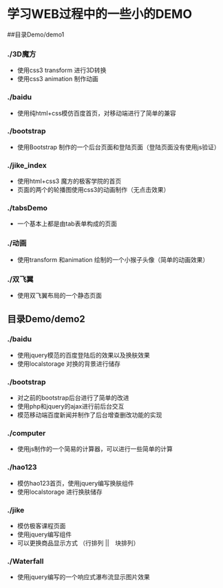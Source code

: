 # 学习WEB过程中的一些小的DEMO  
##目录Demo/demo1  
### ./3D魔方  
 *  使用css3 transform 进行3D转换
 * 使用css3 animation 制作动画
###  ./baidu  
  * 使用纯html+css模仿百度首页，对移动端进行了简单的兼容
### ./bootstrap
* 使用Bootstrap 制作的一个后台页面和登陆页面（登陆页面没有使用js验证）
### ./jike_index
* 使用html+css3 魔方的极客学院的首页
* 页面的两个的轮播图使用css3的动画制作（无点击效果）
### ./tabsDemo
* 一个基本上都是由tab表单构成的页面
### ./动画
* 使用transform 和animation 绘制的一个小猴子头像（简单的动画效果）
### ./双飞翼
* 使用双飞翼布局的一个静态页面
## 目录Demo/demo2
### ./baidu
* 使用jquery模范的百度登陆后的效果以及换肤效果
* 使用localstorage 对换的背景进行储存
### ./bootstrap
* 对之前的bootstrap后台进行了简单的改进
* 使用php和jquery的ajax进行前后台交互
* 模范移动端百度新闻并制作了后台增查删改功能的实现
### ./computer
* 使用js制作的一个简易的计算器，可以进行一些简单的计算
### ./hao123
* 模仿hao123首页，使用jquery编写换肤组件
* 使用localstorage 进行换肤储存
### ./jike
* 模仿极客课程页面
* 使用jquery编写组件
* 可以更换商品显示方式 （行排列 ||　块排列）
### ./Waterfall
* 使用jquery编写的一个响应式瀑布流显示图片效果